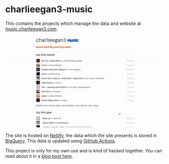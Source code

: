 # charlieegan3-music

This contains the projects which manage the data and website at
[music.charlieegan3.com](https://music.charlieegan3.com).

![animated image of UI](./docs/ui-demo.gif)

The site is hosted on [Netlify](https://www.netlify.com/), the data which the
site presents is stored in [BigQuery](https://cloud.google.com/bigquery). This
data is updated using [GitHub Actions](https://github.com/features/actions).

This project is only for my own use and is kind of hacked together. You can
read about it in a [blog post
here](https://charlieegan3.com/blog/2018/11/20/how-i-learned-to-stop-worrying-and-build-my-own-lastfm).
